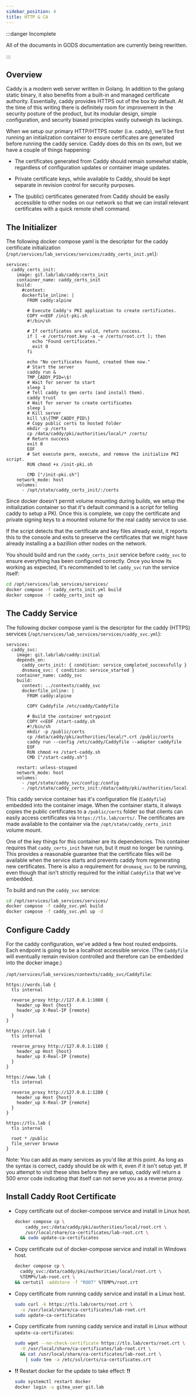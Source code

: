 ```yaml
---
sidebar_position: 4
title: HTTP & CA
---
```


:::danger Incomplete

All of the documents in GODS documentation are currently being rewritten.

:::

## Overview

Caddy is a modern web server written in Golang. In addition to the golang static binary, it also benefits from a built-in and managed certificate authority. Essentially, caddy provides HTTPS out of the box by default. At the time of this writing there is definitely room for improvement in the security posture of the product, but its modular design, simple configuration, and security biased principles vastly outweigh its lackings.

When we setup our primary HTTP/HTTPS router (i.e. caddy), we'll be first running an initialization container to ensure certificates are generated before running the caddy service. Caddy does do this on its own, but we have a couple of things happening:

- The certificates generated from Caddy should remain somewhat stable, regardless of configuration updates or container image updates.

- Private certificate keys, while available to Caddy, should be kept separate in revision control for security purposes.

- The (public) certificates generated from Caddy should be easily accessible to other nodes on our network so that we can install relevant certificates with a quick remote shell command.

## The Initializer

The following docker compose yaml is the descriptor for the caddy certificate initialization (`/opt/services/lab_services/services/caddy_certs_init.yml`):

```
services:
  caddy_certs_init:
    image: git.lab/lab/caddy:certs_init
    container_name: caddy_certs_init
    build: 
      #context: 
      dockerfile_inline: |
        FROM caddy:alpine
        
        # Execute Caddy's PKI application to create certificates.
        COPY <<EOF /init-pki.sh
        #!/bin/sh

        # If certificates are valid, return success.
        if [ -e /certs/root.key -a -e /certs/root.crt ]; then
          echo "Found certificates."
          exit 0
        fi

        echo "No certificates found, created them now."
        # Start the server
        caddy run &
        TMP_CADDY_PID=\$!
        # Wait for server to start
        sleep 1
        # Tell caddy to gen certs (and install them).
        caddy trust
        # Wait for server to create certificates
        sleep 1
        # Kill server
        kill \$\{TMP_CADDY_PID\}
        # Copy public certs to hosted folder 
        mkdir -p /certs
        cp /data/caddy/pki/authorities/local/* /certs/
        # Return success
        exit 0
        EOF
        # Set execute perm, execute, and remove the initialize PKI script.
        RUN chmod +x /init-pki.sh

        CMD ["/init-pki.sh"]
    network_mode: host
    volumes:
      - /opt/state/caddy_certs_init/:/certs
```

Since docker doesn't permit volume mounting during builds, we setup the initialization container so that it's default command is a script for telling caddy to setup a PKI. Once this is complete, we copy the certificate and private signing keys to a mounted volume for the real caddy service to use.

If the script detects that the certificate and key files already exist, it reports this to the console and exits to preserve the certificates that we might have already installing a a bazillion other nodes on the network.

You should build and run the `caddy_certs_init` service before `caddy_svc` to ensure everything has been configured correctly. Once you know its working as expected, it's recommended to let `caddy_svc` run the service itself:

```sh
cd /opt/services/lab_services/services/
docker compose -f caddy_certs_init.yml build
docker compose -f caddy_certs_init up
```

## The Caddy Service

The following docker compose yaml is the descriptor for the caddy (HTTPS) services (`/opt/services/lab_services/services/caddy_svc.yml`):

```
services:
  caddy_svc:
    image: git.lab/lab/caddy:initial
    depends_on:
      caddy_certs_init: { condition: service_completed_successfully }
      dnsmasq_svc: { condition: service_started }
    container_name: caddy_svc
    build: 
      context: ../contexts/caddy_svc
      dockerfile_inline: |
        FROM caddy:alpine
        
        COPY Caddyfile /etc/caddy/Caddyfile
        
        # Build the container entrypoint
        COPY <<EOF /start-caddy.sh
        #!/bin/sh
        mkdir -p /public/certs
        cp /data/caddy/pki/authorities/local/*.crt /public/certs
        caddy run --config /etc/caddy/Caddyfile --adapter caddyfile
        EOF
        RUN chmod +x /start-caddy.sh
        CMD ["/start-caddy.sh"]

    restart: unless-stopped
    network_mode: host
    volumes:
      - /opt/state/caddy_svc/config:/config
      - /opt/state/caddy_certs_init:/data/caddy/pki/authorities/local
```

This caddy service container has it's configuration file (`Caddyfile`) embedded into the container image. When the container starts, it always copies the public certificates to a `/public/certs` folder so that clients can easily access certificates via `https://tls.lab/certs/`. The certificates are made available to the container via the `/opt/state/caddy_certs_init` volume mount.

<!-- TODO: Come up with a better file index and 302 a host for certs to it. -->

One of the key things for this container are its dependencies. This container requires that `caddy_certs_init` have run, but it must no longer be running. This provides a reasonable guarantee that the certificate files will be available when the service starts and prevents caddy from regenerating new certificates. There is also a requirement for `dnsmasq_svc` to be running, even though that isn't strictly required for the initial `Caddyfile` that we've embedded.

To build and run the `caddy_svc` service:

```sh
cd /opt/services/lab_services/services/
docker compose -f caddy_svc.yml build
docker compose -f caddy_svc.yml up -d
```

## Configure Caddy

For the caddy configuration, we've added a few host routed endpoints. Each endpoint is going to be a localhost accessible service. (The `Caddyfile` will eventually remain revision controlled and therefore can be embedded into the docker image.)

`/opt/services/lab_services/contexts/caddy_svc/Caddyfile`:

```Caddyfile
https://words.lab {
  tls internal
  
  reverse_proxy http://127.0.0.1:1080 {
    header_up Host {host}
    header_up X-Real-IP {remote}
  }
}

https://git.lab {
  tls internal
  
  reverse_proxy http://127.0.0.1:1180 {
    header_up Host {host}
    header_up X-Real-IP {remote}
  }
}

https://www.lab {
  tls internal
  
  reverse_proxy http://127.0.0.1:1280 {
    header_up Host {host}
    header_up X-Real-IP {remote}
  }
}

https://tls.lab {
  tls internal
  
  root * /public
  file_server browse
}
```

Note: You can add as many services as you'd like at this point. As long as the syntax is correct, caddy should be ok with it, even if it isn't setup yet. If you attempt to visit these sites before they are setup, caddy will return a 500 error code indicating that itself can not serve you as a reverse proxy.

## Install Caddy Root Certificate

- Copy certificate out of docker-compose service and install in Linux host.

    ```sh
    docker compose cp \
        caddy_svc:/data/caddy/pki/authorities/local/root.crt \
        /usr/local/share/ca-certificates/lab-root.crt \
      && sudo update-ca-certificates
    ```

- Copy certificate out of docker-compose service and install in Windows host.

    ```sh
    docker compose cp \
      caddy_svc:/data/caddy/pki/authorities/local/root.crt \
      %TEMP%/lab-root.crt \
    && certutil -addstore -f "ROOT" %TEMP%/root.crt
    ```

- Copy certificate from running caddy service and install in a Linux host.

    ```sh
    sudo curl -k https://tls.lab/certs/root.crt \
      -o /usr/local/share/ca-certificates/lab-root.crt
    sudo update-ca-certificates
    ```

- Copy certificate from running caddy service and install in Linux without `update-ca-certificates`:

    ```sh
    sudo wget --no-check-certificate https://tls.lab/certs/root.crt \
      -O /usr/local/share/ca-certificates/lab-root.crt \
      && cat /usr/local/share/ca-certificates/lab-root.crt \
        | sudo tee -a /etc/ssl/certs/ca-certificates.crt
    ```

- **!!** Restart docker for the update to take effect: **!!**
    
    ```sh
    sudo systemctl restart docker
    docker login -u gitea_user git.lab
    ```
